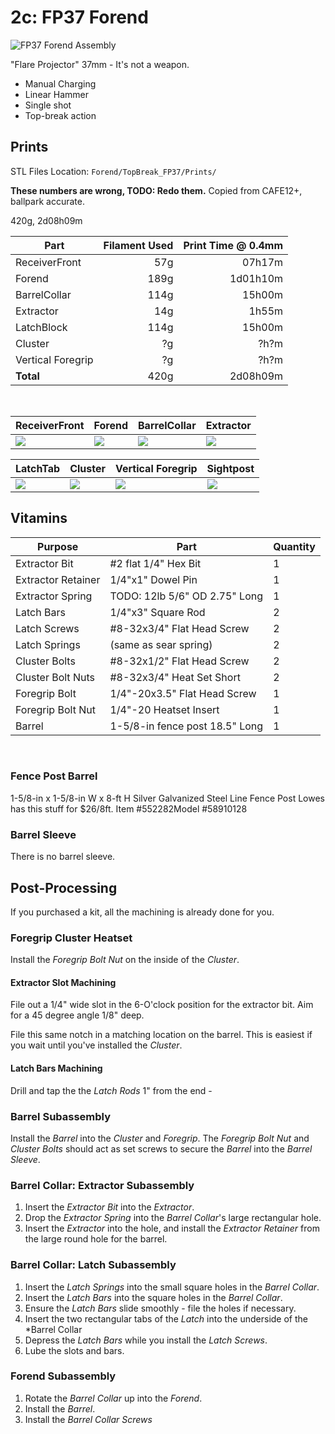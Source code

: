 # 2c: FP37 Forend
![FP37 Forend Assembly](TopBreak_FP37/Assembly.jpg)

"Flare Projector" 37mm - It's not a weapon.

 * Manual Charging
 * Linear Hammer
 * Single shot
 * Top-break action

<!-- NEW PAGE -->
## Prints
STL Files Location: `Forend/TopBreak_FP37/Prints/`

**These numbers are wrong, TODO: Redo them.** Copied from CAFE12+, ballpark accurate.

420g, 2d08h09m

| Part              | Filament Used | Print Time @ 0.4mm |
|-------------------|-------------: |------------------: |
| ReceiverFront     | 57g           |   07h17m           |
| Forend            | 189g          | 1d01h10m           |
| BarrelCollar      | 114g          |   15h00m           |
| Extractor         | 14g           |    1h55m           |
| LatchBlock        | 114g          |   15h00m           |
| Cluster           | ?g            |   ?h?m             |
| Vertical Foregrip | ?g            |   ?h?m             |
| **Total**         | 420g          |           2d08h09m |
<br/>

|ReceiverFront|Forend|BarrelCollar|Extractor|
|-|-|-|-|
|![](TopBreak_FP37/Prints/ReceiverFront_thumb.jpg)|![](TopBreak_FP37/Prints/Forend_thumb.jpg)|![](TopBreak_FP37/Prints/BarrelCollar_thumb.jpg)|![](TopBreak_FP37/Prints/Extractor_thumb.jpg)|

|LatchTab|Cluster|Vertical Foregrip|Sightpost|
|-|-|-|-|
|![](TopBreak_FP37/Prints/LatchTab_thumb.jpg)|![](TopBreak_FP37/Prints/Cluster_thumb.jpg)|![](TopBreak_FP37/Prints/VerticalForegrip_thumb.jpg)|![](TopBreak_FP37/Prints/Sightpost_thumb.jpg)|

## Vitamins
| Purpose                | Part                             | Quantity |
|------------------------|----------------------------------|----------|
| Extractor Bit          | #2 flat 1/4" Hex Bit             | 1        |
| Extractor Retainer     | 1/4"x1" Dowel Pin                | 1        |
| Extractor Spring       | TODO: 12lb 5/6" OD 2.75" Long    | 1        |
| Latch Bars             | 1/4"x3" Square Rod               | 2        |
| Latch Screws           | #8-32x3/4" Flat Head Screw       | 2        |
| Latch Springs          | (same as sear spring)            | 2        |
| Cluster Bolts          | #8-32x1/2" Flat Head Screw       | 2        |
| Cluster Bolt Nuts      | #8-32x3/4" Heat Set Short        | 2        |
| Foregrip Bolt          | 1/4"-20x3.5" Flat Head Screw     | 1        |
| Foregrip Bolt Nut      | 1/4"-20 Heatset Insert           | 1        |
| Barrel             | 1-5/8-in fence post 18.5" Long       | 1        |
<br/>

### Fence Post Barrel
1-5/8-in x 1-5/8-in W x 8-ft H Silver Galvanized Steel Line Fence Post
Lowes has this stuff for $26/8ft. Item #552282Model #58910128

### Barrel Sleeve
There is no barrel sleeve.


<!-- NEW PAGE -->
## Post-Processing
If you purchased a kit, all the machining is already done for you.

### Foregrip Cluster Heatset
Install the *Foregrip Bolt Nut* on the inside of the *Cluster*.

#### Extractor Slot Machining
File out a 1/4" wide slot in the 6-O'clock position for the extractor bit.
Aim for a 45 degree angle 1/8" deep.

File this same notch in a matching location on the barrel. This is easiest
if you wait until you've installed the *Cluster*.

#### Latch Bars Machining
Drill and tap the the *Latch Rods* 1" from the end -

### Barrel Subassembly
Install the *Barrel* into the *Cluster* and *Foregrip*.
The *Foregrip Bolt Nut* and *Cluster Bolts* should act as set screws to secure
the *Barrel* into the *Barrel Sleeve*.

### Barrel Collar: Extractor Subassembly
1. Insert the *Extractor Bit* into the *Extractor*.
2. Drop the *Extractor Spring* into the *Barrel Collar*'s large rectangular hole.
3. Insert the *Extractor* into the hole, and install the *Extractor Retainer* from the large round hole for the barrel.

### Barrel Collar: Latch Subassembly
1. Insert the *Latch Springs* into the small square holes in the *Barrel Collar*.
2. Insert the *Latch Bars* into the square holes in the *Barrel Collar*.
3. Ensure the *Latch Bars* slide smoothly - file the holes if necessary.
4. Insert the two rectangular tabs of the *Latch* into the underside of the *Barrel Collar
5. Depress the *Latch Bars* while you install the *Latch Screws*.
6. Lube the slots and bars.

### Forend Subassembly
1. Rotate the *Barrel Collar* up into the *Forend*.
2. Install the *Barrel*.
3. Install the *Barrel Collar Screws*
